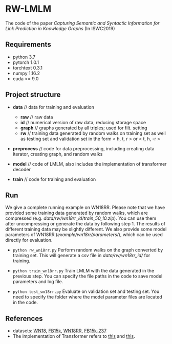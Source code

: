 # RW-LMLM
The code of the paper *Capturing Semantic and Syntactic Information for Link Prediction in Knowledge Graphs* (In ISWC2019)
## Requirements
* python 3.7
* pytorch 1.0.1
* torchtext 0.3.1
* numpy 1.16.2
* cuda >= 9.0

## Project structure
* **data** // data for training and evaluation
	* **raw**	// raw data
	* **id**	// numerical version of raw data, reducing storage space
	* **graph** // graphs generated by all triples; used for filt. setting
	* **rw**	// training data generated by random walks on training set as well as testing set and validation set in the form &lt; h, t, r &gt; or &lt; t, h, -r &gt;

* **preprocess**	// code for data preprocessing, including creating data iterator, creating graph, and random walks

* **model**		// code of LMLM, also includes the implementation of transformer decoder
* **train**		// code for training and evaluation

## Run
We give a complete running example on WN18RR.
Please note that we have provided some training data generated by random walks, which are compressed (e.g. *data/rw/wn18rr_id/train_50_10.zip*). You can use them after uncompressing or generate the data by following step 1. The results of different training  data may be slightly different. We also provide some model parameters of WN18RR (*example/wn18rr/parameters/*), which can be used directly for evaluation.
* `python rw_wn18rr.py`	
Perform random walks on the graph converted by training set. This will generate a csv file in *data/rw/wn18rr_id/* for training. 

* `python train_wn18rr.py`
Train LMLM with the data generated in the previous step. You can specify the file paths in the code to save model parameters and log file. 

* `python test_wn18rr.py`
Evaluate on validation set and testing set. You need to specify the folder where the model parameter files are located in the code.

## References
* datasets:
[WN18](https://everest.hds.utc.fr/doku.php?id=en:transe), [FB15k](https://everest.hds.utc.fr/doku.php?id=en:transe), [WN18RR](https://github.com/TimDettmers/ConvE), [FB15k-237](https://www.microsoft.com/en-us/download/details.aspx?id=52312)
* The implementation of Transformer refers to [this](http://nlp.seas.harvard.edu/2018/04/03/attention.html) and [this](https://github.com/jadore801120/attention-is-all-you-need-pytorch).